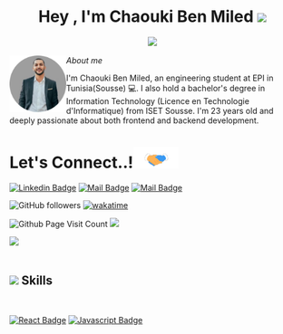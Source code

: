 <h1 align="center"><b>Hey , I'm Chaouki Ben Miled </b><img src="https://media.giphy.com/media/hvRJCLFzcasrR4ia7z/giphy.gif" width="35"></h1>
<p align="center">
  <a href="https://github.com/DenverCoder1/readme-typing-svg"><img src="https://readme-typing-svg.herokuapp.com?font=Time+New+Roman&color=cyan&size=25&center=true&vCenter=true&width=600&height=100&lines=Hey!+It's+ChaoukiBenMiled..&hearts;++;Self-taught+Full+Stack+Web+Developer,;Software-Engineer,;Love+to+learn+new+stuffs..<3"></a>
</p>



<img title="My Avatar" align="left" src="Chaouki.png"  width="100px" alt="hi" >

<!--  About me -->
<!--## <picture><img src = "assets/about_me.gif" width = 50px></picture> *About me*-->
*About me*

I'm Chaouki Ben Miled, an engineering student at EPI in Tunisia(Sousse) 💻. 
I also hold a bachelor's degree in Information Technology (Licence en Technologie d'Informatique) from ISET Sousse.
I'm 23 years old and deeply passionate about both frontend and backend development.

<!-- Let's Connect..! -->
# <b> Let's Connect..!</b><img src="https://github.com/0xAbdulKhalid/0xAbdulKhalid/raw/main/assets/mdImages/handshake.gif" width ="80">

[![Linkedin Badge](https://img.shields.io/badge/-ChaoukiBenMiled-0e76a8?style=flat&labelColor=0e76a8&logo=linkedin&logoColor=white)](https://www.linkedin.com/in/chaouki-ben-miled-077265248/) 
[![Mail Badge](https://img.shields.io/badge/-@ChaoukiBenMiled-e84393?style=flat&labelColor=e84393&logo=instagram&logoColor=white)](https://www.instagram.com/_chaouki_bm_/)
[![Mail Badge](https://img.shields.io/badge/-ChaoukiBenMiled-c0392b?style=flat&labelColor=c0392b&logo=gmail&logoColor=white)](mailto:Chaouki.BenMiled@gmail.com)

<!-- YouTube Channel Views /GitHub followers /visitors/Age  -->
![GitHub followers](https://img.shields.io/github/followers/Chaouki-BM?style=social)
[![wakatime](https://wakatime.com/badge/user/c0a37276-8396-4881-b56d-232ffd4059dc/project/2c199d38-84a2-4054-9b13-a685f16d5160.svg)](https://wakatime.com/badge/user/c0a37276-8396-4881-b56d-232ffd4059dc/project/2c199d38-84a2-4054-9b13-a685f16d5160)
<!--![visitors](https://visitor-badge.glitch.me/badge?page_id=AzizBenIsmail.AzizBenIsmail)-->
![Github Page Visit Count](https://komarev.com/ghpvc/?username=Chaouki-BM)
<img src="https://img.shields.io/badge/Age-23-blue" />

<!-- Ligne  -->
<img src="https://user-images.githubusercontent.com/73097560/115834477-dbab4500-a447-11eb-908a-139a6edaec5c.gif"><br><br>
<!-- TODO: Add last video link 

- 🔭 I’m currently working at @Toptal
- :computer: Most used line of code git commit -m "Initial Commit"
- 🤔 I’m looking for help with Outstanding Video ideas.
- 📫 How to reach me: aziz.270700@gmail.com.
- 😄 Pronouns: Sam3oulation,Ismail.
-->


<!-- Skills  -->
## <img src="https://media2.giphy.com/media/QssGEmpkyEOhBCb7e1/giphy.gif?cid=ecf05e47a0n3gi1bfqntqmob8g9aid1oyj2wr3ds3mg700bl&rid=giphy.gif" width ="25"><b> Skills</b>
<br>

<!-- TODO: Make technologies links takes you to repositories -->

[![React Badge](https://img.shields.io/badge/-React-61DBFB?style=for-the-badge&labelColor=black&logo=react&logoColor=61DBFB)](#) 
[![Javascript Badge](https://img.shields.io/badge/-Javascript-F0DB4F?style=for-the-badge&labelColor=black&logo=javascript&logoColor=F0DB…)](#) 
